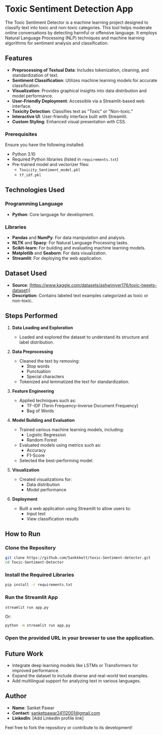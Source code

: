 # Toxic Sentiment Detection App

The Toxic Sentiment Detector is a machine learning project designed to classify text into toxic and non-toxic categories. This tool helps moderate online conversations by detecting harmful or offensive language. It employs Natural Language Processing (NLP) techniques and machine learning algorithms for sentiment analysis and classification.

## Features
- **Preprocessing of Textual Data**: Includes tokenization, cleaning, and standardization of text.
- **Sentiment Classification**: Utilizes machine learning models for accurate classification.
- **Visualization**: Provides graphical insights into data distribution and model performance.
- **User-Friendly Deployment**: Accessible via a Streamlit-based web interface.
- **Toxicity Detection**: Classifies text as "Toxic" or "Non-toxic."
- **Interactive UI**: User-friendly interface built with Streamlit.
- **Custom Styling**: Enhanced visual presentation with CSS.

### Prerequisites
Ensure you have the following installed:
- Python 3.10
- Required Python libraries (listed in `requirements.txt`)
- Pre-trained model and vectorizer files:
  - `Toxicity_Sentiment_model.pkl`
  - `tf_idf.pkl`

## Technologies Used

### Programming Language
- **Python**: Core language for development.

### Libraries
- **Pandas** and **NumPy**: For data manipulation and analysis.
- **NLTK** and **Spacy**: For Natural Language Processing tasks.
- **Scikit-learn**: For building and evaluating machine learning models.
- **Matplotlib** and **Seaborn**: For data visualization.
- **Streamlit**: For deploying the web application.

## Dataset Used
- **Source**: [https://www.kaggle.com/datasets/ashwiniyer176/toxic-tweets-dataset)]
- **Description**: Contains labeled text examples categorized as toxic or non-toxic.

## Steps Performed

1. **Data Loading and Exploration**
   - Loaded and explored the dataset to understand its structure and label distribution.

2. **Data Preprocessing**
   - Cleaned the text by removing:
     - Stop words
     - Punctuation
     - Special characters
   - Tokenized and lemmatized the text for standardization.

3. **Feature Engineering**
   - Applied techniques such as:
     - TF-IDF (Term Frequency-Inverse Document Frequency)
     - Bag of Words

4. **Model Building and Evaluation**
   - Trained various machine learning models, including:
     - Logistic Regression
     - Random Forest
   - Evaluated models using metrics such as:
     - Accuracy
     - F1-Score
   - Selected the best-performing model.

5. **Visualization**
   - Created visualizations for:
     - Data distribution
     - Model performance

6. **Deployment**
   - Built a web application using Streamlit to allow users to:
     - Input text
     - View classification results
    


## How to Run

### Clone the Repository
```bash
git clone https://github.com/Sankkkett/toxic-Sentiment-detector.git
cd Toxic-Sentiment-Detector
```

### Install the Required Libraries
```bash
pip install -r requirements.txt
```

### Run the Streamlit App
```bash
streamlit run app.py
```
Or:
```bash
python -m streamlit run app.py
```

### Open the provided URL in your browser to use the application.



## Future Work
- Integrate deep learning models like LSTMs or Transformers for improved performance.
- Expand the dataset to include diverse and real-world text examples.
- Add multilingual support for analyzing text in various languages.

## Author
- **Name**: Sanket Pawar
- **Contact**: [sanketpawar24112001@gmail.com](mailto:sanketpawar24112001@gmail.com)
- **LinkedIn**: [Add LinkedIn profile link]

Feel free to fork the repository or contribute to its development!
